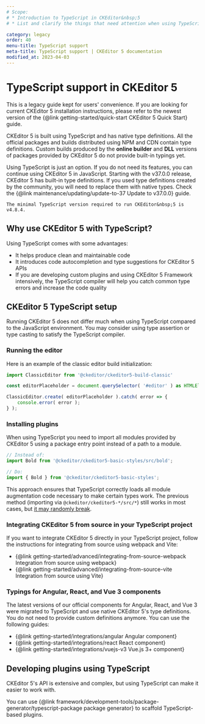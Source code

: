 ```yaml
---
# Scope:
# * Introduction to TypeScript in CKEditor&nbsp;5
# * List and clarify the things that need attention when using TypeScript.

category: legacy
order: 40
menu-title: TypeScript support
meta-title: TypeScript support | CKEditor 5 documentation
modified_at: 2023-04-03
---
```


# TypeScript support in CKEditor&nbsp;5

<info-box warning>
	This is a legacy guide kept for users' convenience. If you are looking for current CKEditor 5 installation instructions, please refer to the newest version of the {@link getting-started/quick-start CKEditor 5 Quick Start} guide.
</info-box>

CKEditor&nbsp;5 is built using TypeScript and has native type definitions. All the official packages and builds distributed using NPM and CDN contain type definitions. Custom builds produced by the **online builder** and **DLL** versions of packages provided by CKEditor&nbsp;5 do not provide built-in typings yet.

<info-box hint>
	Using TypeScript is just an option. If you do not need its features, you can continue using CKEditor&nbsp;5 in JavaScript.
</info-box>

<info-box warning>
	Starting with the v37.0.0 release, CKEditor&nbsp;5 has built-in type definitions. If you used type definitions created by the community, you will need to replace them with native types. Check the {@link maintenance/updating/update-to-37 Update to v37.0.0} guide.

	The minimal TypeScript version required to run CKEditor&nbsp;5 is v4.8.4.
</info-box>

## Why use CKEditor&nbsp;5 with TypeScript?

Using TypeScript comes with some advantages:

* It helps produce clean and maintainable code
* It introduces code autocompletion and type suggestions for CKEditor&nbsp;5 APIs
* If you are developing custom plugins and using CKEditor&nbsp;5 Framework intensively, the TypeScript compiler will help you catch common type errors and increase the code quality

## CKEditor&nbsp;5 TypeScript setup

Running CKEditor&nbsp;5 does not differ much when using TypeScript compared to the JavaScript environment. You may consider using type assertion or type casting to satisfy the TypeScript compiler.

### Running the editor

Here is an example of the classic editor build initialization:

```ts
import ClassicEditor from '@ckeditor/ckeditor5-build-classic'

const editorPlaceholder = document.querySelector( '#editor' ) as HTMLElement;

ClassicEditor.create( editorPlaceholder ).catch( error => {
	console.error( error );
} );
```

### Installing plugins

When using TypeScript you need to import all modules provided by CKEditor&nbsp;5 using a package entry point instead of a path to a module.

```ts
// Instead of:
import Bold from '@ckeditor/ckeditor5-basic-styles/src/bold';

// Do:
import { Bold } from '@ckeditor/ckeditor5-basic-styles';
```

This approach ensures that TypeScript correctly loads all module augmentation code necessary to make certain types work. The previous method (importing via `@ckeditor/ckeditor5-*/src/*`) still works in most cases, but [it may randomly break](https://github.com/ckeditor/ckeditor5/issues/13433).

### Integrating CKEditor&nbsp;5 from source in your TypeScript project

If you want to integrate CKEditor&nbsp;5 directly in your TypeScript project, follow the instructions for integrating from source using webpack and Vite:

* {@link getting-started/advanced/integrating-from-source-webpack Integration from source using webpack}
* {@link getting-started/advanced/integrating-from-source-vite Integration from source using Vite}

### Typings for Angular, React, and Vue 3 components

The latest versions of our official components for Angular, React, and Vue 3 were migrated to TypeScript and use native CKEditor&nbsp;5's type definitions. You do not need to provide custom definitions anymore. You can use the following guides:

* {@link getting-started/integrations/angular Angular component}
* {@link getting-started/integrations/react React component}
* {@link getting-started/integrations/vuejs-v3 Vue.js 3+ component}

## Developing plugins using TypeScript

CKEditor&nbsp;5's API is extensive and complex, but using TypeScript can make it easier to work with.

You can use {@link framework/development-tools/package-generator/typescript-package package generator} to scaffold TypeScript-based plugins.
